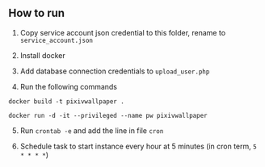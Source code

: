 ## How to run

1. Copy service account json credential to this folder, rename to `service_account.json`

2. Install docker

3. Add database connection credentials to `upload_user.php`

4. Run the following commands

`docker build -t pixivwallpaper .`


`docker run -d -it --privileged --name pw pixivwallpaper`

5. Run `crontab -e` and add the line in file `cron`

6. Schedule task to start instance every hour at 5 minutes (in cron term, `5 * * * *`)
